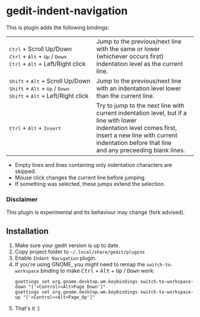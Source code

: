 # gedit-indent-navigation

This is plugin adds the following bindings:
<table>
  <tr>
    <td style="white-space: nowrap;"><kbd>Ctrl</kbd> + Scroll&nbsp;Up/Down<br>
    <kbd>Ctrl</kbd> + <kbd>Alt</kbd> + <kbd>Up</kbd> / <kbd>Down</kbd><br>
    <kbd>Ctrl</kbd> + <kbd>Alt</kbd> + Left/Right click
  <td>Jump to the previous/next line with the same or lower (whichever occurs first)<br>indentation level as the current line.
  <tr>
    <td style="white-space: nowrap;"><kbd>Shift</kbd> + <kbd>Alt</kbd> + Scroll&nbsp;Up/Down<br>
    <kbd>Shift</kbd> + <kbd>Alt</kbd> + <kbd>Up</kbd> / <kbd>Down</kbd><br>
    <kbd>Shift</kbd> + <kbd>Alt</kbd> + Left/Right click
    <td>Jump to the previous/next line with an indentation level lower than the current line.
  <tr>
  <td style="white-space: nowrap;"><kbd>Ctrl</kbd> + <kbd>Alt</kbd> + <kbd>Insert</kbd><br>
    <td>Try to jump to the next line with current indentation level, but if a line with lower<br> indentation level comes first, insert a new line with current indentation before that line<br> and any preceeding blank lines.
</table>

* Empty lines and lines containing only indentation characters are skipped.
* Mouse click changes the current line before jumping.
* If something was selected, these jumps extend the selection.

### Disclaimer
This plugin is experimental and its behaviour may change (fork advised).

## Installation
1. Make sure your gedit version is up to date.
2. Copy project folder to `~/.local/share/gedit/plugins`
3. Enable `Indent Navigation` plugin.
4. If you're using GNOME, you might need to remap the `switch-to-workspace` binding to make <kbd>Ctrl</kbd> + <kbd>Alt</kbd> + <kbd>Up</kbd> / <kbd>Down</kbd> work:
   ```
   gsettings set org.gnome.desktop.wm.keybindings switch-to-workspace-down "['<Control><Alt>Page_Down']"
   gsettings set org.gnome.desktop.wm.keybindings switch-to-workspace-up "['<Control><Alt>Page_Up']"
   ```
5. That's it :)
